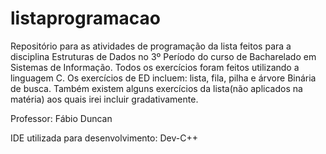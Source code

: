 # listaprogramacao
Repositório para as atividades de programação da lista feitos para a disciplina Estruturas de Dados no 3º Período do curso de Bacharelado em Sistemas de Informação. 
Todos os exercícios foram feitos utilizando a linguagem C.
Os exercícios de ED incluem: lista, fila, pilha e árvore Binária de busca.
Também existem alguns exercícios da lista(não aplicados na matéria) aos quais irei incluir gradativamente.

Professor: Fábio Duncan

IDE utilizada para desenvolvimento: Dev-C++
